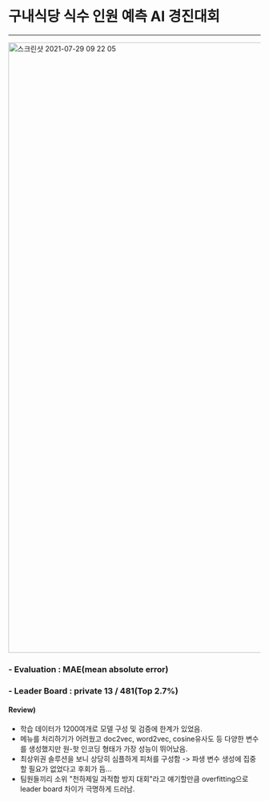 # 구내식당 식수 인원 예측 AI 경진대회

***


<img width="1218" alt="스크린샷 2021-07-29 09 22 05" src="https://user-images.githubusercontent.com/49870977/127412762-e7571a35-b030-4f30-a582-0a8b95ed4e38.png">


### - Evaluation : MAE(mean absolute error)
### - Leader Board : private 13 / 481(Top 2.7%)

#### Review)

- 학습 데이터가 1200여개로 모델 구성 및 검증에 한계가 있었음.
- 메뉴를 처리하기가 어려웠고 doc2vec, word2vec, cosine유사도 등 다양한 변수를 생성했지만 원-핫 인코딩 형태가 가장 성능이 뛰어났음.
- 최상위권 솔루션을 보니 상당히 심플하게 피처를 구성함 -> 파생 변수 생성에 집중할 필요가 없었다고 후회가 듬...
- 팀원들끼리 소위 "천하제일 과적합 방지 대회"라고 얘기할만큼 overfitting으로 leader board 차이가 극명하게 드러남.
